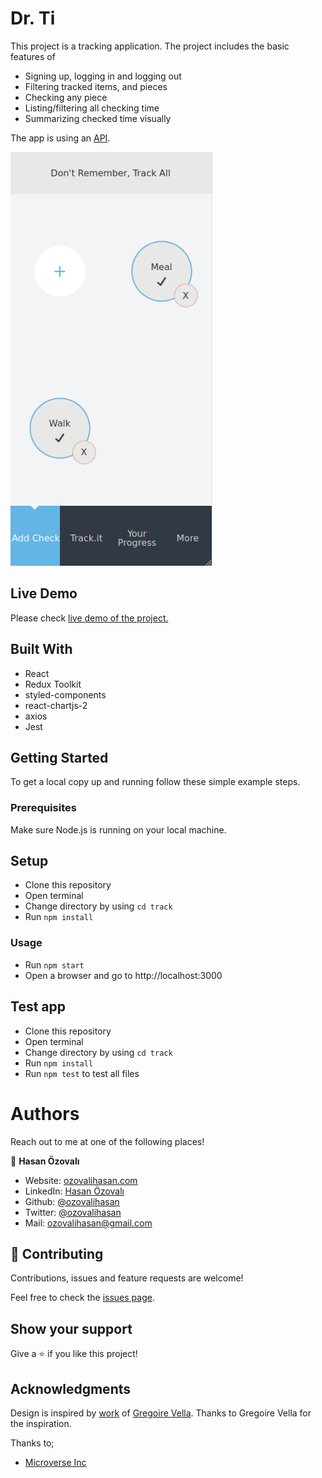 # Dr. Ti

This project is a tracking application. The project includes the basic features of

- Signing up, logging in and logging out
- Filtering tracked items, and pieces
- Checking any piece
- Listing/filtering all checking time
- Summarizing checked time visually

The app is using an [API](https://github.com/ozovalihasan/track-api).

![screenshot](./public/dr-ti.gif)

## Live Demo
Please check [live demo of the project.](https://ozovalihasan.com/dr-ti)

## Built With

- React
- Redux Toolkit
- styled-components
- react-chartjs-2
- axios
- Jest


## Getting Started

To get a local copy up and running follow these simple example steps.

### Prerequisites

Make sure Node.js is running on your local machine.


## Setup

- Clone this repository
- Open terminal
- Change directory by using `cd track`
- Run `npm install`


### Usage

- Run `npm start`
- Open a browser and go to http://localhost:3000

## Test app

- Clone this repository
- Open terminal
- Change directory by using `cd track`
- Run `npm install`
- Run `npm test` to test all files

# Authors

Reach out to me at one of the following places!

👤 **Hasan Özovalı**

- Website: [ozovalihasan.com](https://www.ozovalihasan.com/)
- LinkedIn: [Hasan Özovalı](https://www.linkedin.com/in/hasan-ozovali/)
- Github: [@ozovalihasan](https://github.com/ozovalihasan)
- Twitter: [@ozovalihasan](https://twitter.com/ozovalihasan)
- Mail: [ozovalihasan@gmail.com](mailto:ozovalihasan@gmail.com)


## 🤝 Contributing

Contributions, issues and feature requests are welcome!

Feel free to check the [issues page](https://github.com/ozovalihasan/track/issues).

## Show your support

Give a ⭐️ if you like this project!

## Acknowledgments

Design is inspired by [work](https://www.behance.net/gallery/13271423/Bodytrackit-An-iOs-app-Branding-UX-and-UI) of [Gregoire Vella](https://www.behance.net/gregoirevella). Thanks to Gregoire Vella for the inspiration.

Thanks to;

- [Microverse Inc](https://www.microverse.org/)
 


